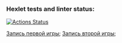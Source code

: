 ### Hexlet tests and linter status:
[![Actions Status](https://github.com/Kskroha/php-project-45/workflows/hexlet-check/badge.svg)](https://github.com/Kskroha/php-project-45/actions)

[Запись первой игры](https://asciinema.org/a/yrZtqOWmJrW1PA4yp5uuJofCE);
[Запись второй игры](https://asciinema.org/a/y2dmd91r7zcXzozmajVI67bZE);
